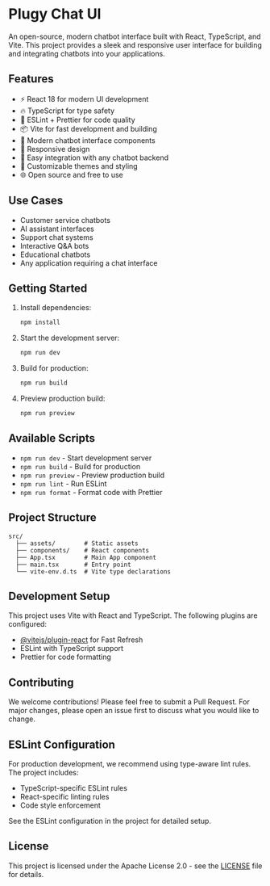 # Plugy Chat UI

An open-source, modern chatbot interface built with React, TypeScript, and Vite. This project provides a sleek and responsive user interface for building and integrating chatbots into your applications.

## Features

- ⚡️ React 18 for modern UI development
- 🔥 TypeScript for type safety
- 🎨 ESLint + Prettier for code quality
- 📦 Vite for fast development and building
- 💬 Modern chatbot interface components
- 🎯 Responsive design
- 🔌 Easy integration with any chatbot backend
- 🎨 Customizable themes and styling
- 🌐 Open source and free to use

## Use Cases

- Customer service chatbots
- AI assistant interfaces
- Support chat systems
- Interactive Q&A bots
- Educational chatbots
- Any application requiring a chat interface

## Getting Started

1. Install dependencies:
   ```bash
   npm install
   ```

2. Start the development server:
   ```bash
   npm run dev
   ```

3. Build for production:
   ```bash
   npm run build
   ```

4. Preview production build:
   ```bash
   npm run preview
   ```

## Available Scripts

- `npm run dev` - Start development server
- `npm run build` - Build for production
- `npm run preview` - Preview production build
- `npm run lint` - Run ESLint
- `npm run format` - Format code with Prettier

## Project Structure

```
src/
  ├── assets/        # Static assets
  ├── components/    # React components
  ├── App.tsx        # Main App component
  ├── main.tsx       # Entry point
  └── vite-env.d.ts  # Vite type declarations
```

## Development Setup

This project uses Vite with React and TypeScript. The following plugins are configured:

- [@vitejs/plugin-react](https://github.com/vitejs/vite-plugin-react/blob/main/packages/plugin-react) for Fast Refresh
- ESLint with TypeScript support
- Prettier for code formatting

## Contributing

We welcome contributions! Please feel free to submit a Pull Request. For major changes, please open an issue first to discuss what you would like to change.

## ESLint Configuration

For production development, we recommend using type-aware lint rules. The project includes:

- TypeScript-specific ESLint rules
- React-specific linting rules
- Code style enforcement

See the ESLint configuration in the project for detailed setup.

## License

This project is licensed under the Apache License 2.0 - see the [LICENSE](LICENSE) file for details.
